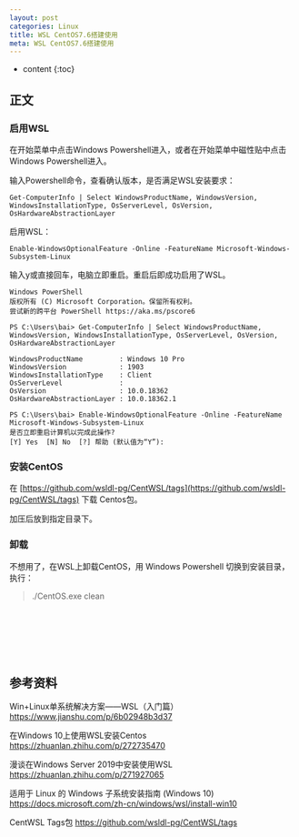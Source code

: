 ```yaml
---
layout: post
categories: Linux
title: WSL CentOS7.6搭建使用
meta: WSL CentOS7.6搭建使用
---
```

* content
{:toc}

## 正文

### 启用WSL

在开始菜单中点击Windows Powershell进入，或者在开始菜单中磁性贴中点击Windows Powershell进入。

输入Powershell命令，查看确认版本，是否满足WSL安装要求：
```
Get-ComputerInfo | Select WindowsProductName, WindowsVersion, WindowsInstallationType, OsServerLevel, OsVersion, OsHardwareAbstractionLayer
```

启用WSL：
```
Enable-WindowsOptionalFeature -Online -FeatureName Microsoft-Windows-Subsystem-Linux
```

输入y或直接回车，电脑立即重启。重启后即成功启用了WSL。

```
Windows PowerShell
版权所有 (C) Microsoft Corporation。保留所有权利。
尝试新的跨平台 PowerShell https://aka.ms/pscore6 

PS C:\Users\bai> Get-ComputerInfo | Select WindowsProductName, WindowsVersion, WindowsInstallationType, OsServerLevel, OsVersion, OsHardwareAbstractionLayer

WindowsProductName         : Windows 10 Pro
WindowsVersion             : 1903
WindowsInstallationType    : Client
OsServerLevel              :
OsVersion                  : 10.0.18362
OsHardwareAbstractionLayer : 10.0.18362.1

PS C:\Users\bai> Enable-WindowsOptionalFeature -Online -FeatureName Microsoft-Windows-Subsystem-Linux            
是否立即重启计算机以完成此操作?
[Y] Yes  [N] No  [?] 帮助 (默认值为“Y”):
```

### 安装CentOS

在 [https://github.com/wsldl-pg/CentWSL/tags](https://github.com/wsldl-pg/CentWSL/tags) 下载 Centos包。

加压后放到指定目录下。



### 卸载

不想用了，在WSL上卸载CentOS，用 Windows Powershell 切换到安装目录，执行：
> ./CentOS.exe clean


<br/><br/><br/><br/><br/>
## 参考资料

Win+Linux单系统解决方案——WSL（入门篇） <https://www.jianshu.com/p/6b02948b3d37>

在Windows 10上使用WSL安装Centos <https://zhuanlan.zhihu.com/p/272735470>

漫谈在Windows Server 2019中安装使用WSL <https://zhuanlan.zhihu.com/p/271927065>

适用于 Linux 的 Windows 子系统安装指南 (Windows 10) <https://docs.microsoft.com/zh-cn/windows/wsl/install-win10>

CentWSL Tags包 <https://github.com/wsldl-pg/CentWSL/tags>
